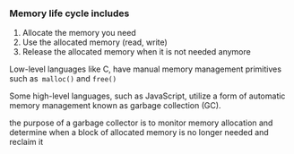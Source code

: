 ### Memory life cycle includes
1. Allocate the memory you need
2. Use the allocated memory (read, write)
3. Release the allocated memory when it is not needed anymore

Low-level languages like C, have manual memory management primitives such as` malloc()` and `free()`

Some high-level languages, such as JavaScript, utilize a form of automatic memory management known as garbage collection (GC).

the purpose of a garbage collector is to monitor memory allocation and determine when a block of allocated memory is no longer needed and reclaim it